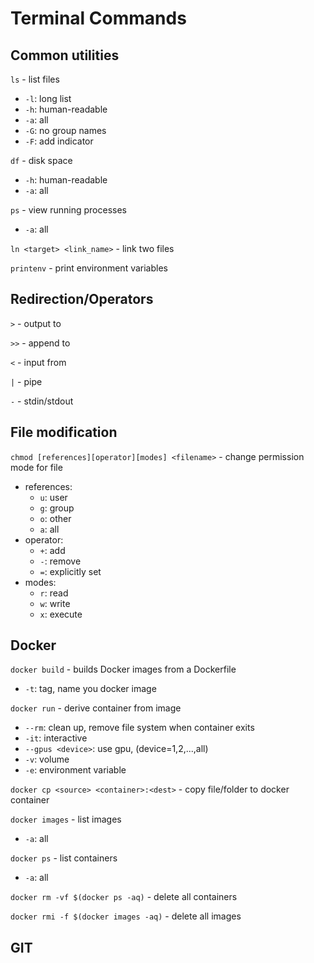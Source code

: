 # Terminal Commands

## Common utilities

`ls` - list files
- `-l`: long list
- `-h`: human-readable
- `-a`: all
- `-G`: no group names
- `-F`: add indicator

`df` - disk space
- `-h`: human-readable
- `-a`: all

`ps` - view running processes
 - `-a`: all

`ln <target> <link_name>` - link two files

`printenv` - print environment variables

## Redirection/Operators

`>` - output to

`>>` - append to

`<` - input from

`|` - pipe

`-` - stdin/stdout

## File modification

`chmod [references][operator][modes] <filename>` - change permission mode for file
- references:
  - `u`: user
  - `g`: group
  - `o`: other
  - `a`: all
- operator:
  - `+`: add
  - `-`: remove
  - `=`: explicitly set
- modes:
  - `r`: read
  - `w`: write
  - `x`: execute

## Docker

`docker build` - builds Docker images from a Dockerfile
- `-t`: tag, name you docker image

`docker run` - derive container from image
- `--rm`: clean up, remove file system when container exits
- `-it`: interactive
- `--gpus <device>`: use gpu, (device=1,2,...,all)
- `-v`: volume
- `-e`: environment variable

`docker cp <source> <container>:<dest>` - copy file/folder to docker container

`docker images` - list images
- `-a`: all

`docker ps` - list containers
- `-a`: all

`docker rm -vf $(docker ps -aq)` - delete all containers

`docker rmi -f $(docker images -aq)` - delete all images

## GIT
